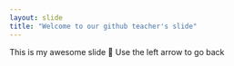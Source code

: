 ```yaml
---
layout: slide
title: "Welcome to our github teacher's slide"
---
```

This is my awesome slide :tada:
Use the left arrow to go back
